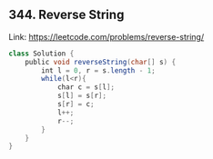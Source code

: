## 344. Reverse String
Link: https://leetcode.com/problems/reverse-string/

```java
class Solution {
    public void reverseString(char[] s) {
        int l = 0, r = s.length - 1;
        while(l<r){
            char c = s[l];
            s[l] = s[r];
            s[r] = c;
            l++;
            r--;
        }
    }
}
```
